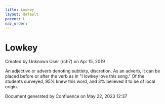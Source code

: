```yaml
---
title: Lowkey
layout: default
parent: L
nav_order:
---
```


# Lowkey

Created by  Unknown User (rch7) on Apr 15, 2019

An adjective or adverb denoting subtlety, discretion. As an adverb, it can be placed before or after the verb as in &quot;I lowkey love this song.&quot; Of the students surveyed, 95% knew this word, and 3% believed it to be of local origin.

Document generated by Confluence on May 22, 2023 12:37


